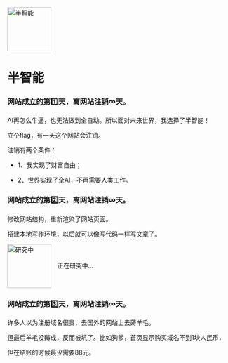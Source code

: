 <img src="https://banzhineng.com/img/icon.png" width="100" alt="半智能" style="vertical-align:middle; margin-right:10px;"> 

# 半智能

### 网站成立的第1️⃣天，离网站注销∞天。  

AI再怎么牛逼，也无法做到全自动。所以面对未来世界，我选择了半智能！  

立个flag，有一天这个网站会注销。  

注销有两个条件：  

- 1、我实现了财富自由；  

- 2、世界实现了全AI，不再需要人类工作。  

### 网站成立的第2️⃣天，离网站注销∞天。 

修改网站结构，重新渲染了网站页面。

搭建本地写作环境，以后就可以像写代码一样写文章了。

<img src="https://banzhineng.com/img/work_hard.jpg" width="100" alt="研究中" style="vertical-align:middle; margin-right:10px;"> 
正在研究中...

### 网站成立的第3️⃣天，离网站注销∞天。 

许多人以为注册域名很贵，去国外的网站上去薅羊毛。

但最后羊毛没薅成，反而被坑了。比如狗爹，首页显示购买域名不到1块人民币，

但在结账的时候最少需要88元。




